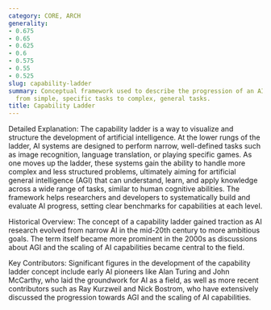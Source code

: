 ```yaml
---
category: CORE, ARCH
generality:
- 0.675
- 0.65
- 0.625
- 0.6
- 0.575
- 0.55
- 0.525
slug: capability-ladder
summary: Conceptual framework used to describe the progression of an AI system's abilities
  from simple, specific tasks to complex, general tasks.
title: Capability Ladder
---
```


Detailed Explanation: The capability ladder is a way to visualize and structure the development of artificial intelligence. At the lower rungs of the ladder, AI systems are designed to perform narrow, well-defined tasks such as image recognition, language translation, or playing specific games. As one moves up the ladder, these systems gain the ability to handle more complex and less structured problems, ultimately aiming for artificial general intelligence (AGI) that can understand, learn, and apply knowledge across a wide range of tasks, similar to human cognitive abilities. The framework helps researchers and developers to systematically build and evaluate AI progress, setting clear benchmarks for capabilities at each level.

Historical Overview: The concept of a capability ladder gained traction as AI research evolved from narrow AI in the mid-20th century to more ambitious goals. The term itself became more prominent in the 2000s as discussions about AGI and the scaling of AI capabilities became central to the field.

Key Contributors: Significant figures in the development of the capability ladder concept include early AI pioneers like Alan Turing and John McCarthy, who laid the groundwork for AI as a field, as well as more recent contributors such as Ray Kurzweil and Nick Bostrom, who have extensively discussed the progression towards AGI and the scaling of AI capabilities.